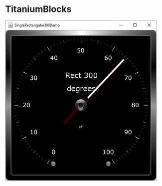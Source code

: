 # TitaniumBlocks

![](https://github.com/tonybeckett/TitaniumBlocks/blob/master/src/us/jaba/titaniumblocks/swing/demos/images/Rect300.JPG)